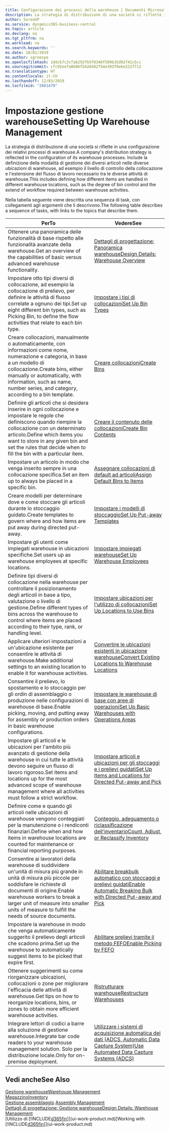 ```yaml
---
title: Configurazione dei processi della warehouse | Documenti Microsoft
description: La strategia di distribuzione di una società si riflette in una configurazione dei relativi processi di warehouse. Include la definizione della modalità di gestione dei diversi articoli nelle diverse ubicazioni di warehouse, ad esempio il livello di controllo della collocazione e l'estensione del flusso di lavoro necessario tra le diverse attività di warehouse.
author: SorenGP
ms.service: dynamics365-business-central
ms.topic: article
ms.devlang: na
ms.tgt_pltfrm: na
ms.workload: na
ms.search.keywords: ''
ms.date: 10/01/2019
ms.author: sgroespe
ms.openlocfilehash: 1ddcb7c2cfab292fb5f0346f509b35d92f41c5cc
ms.sourcegitcommit: cfc92eefa8b06fb426482f54e393f0e6e222f712
ms.translationtype: HT
ms.contentlocale: it-CH
ms.lasthandoff: 12/03/2019
ms.locfileid: "2881479"
---
```

# <a name="setting-up-warehouse-management"></a><span data-ttu-id="4e064-104">Impostazione gestione warehouse</span><span class="sxs-lookup"><span data-stu-id="4e064-104">Setting Up Warehouse Management</span></span>
<span data-ttu-id="4e064-105">La strategia di distribuzione di una società si riflette in una configurazione dei relativi processi di warehouse.</span><span class="sxs-lookup"><span data-stu-id="4e064-105">A company's distribution strategy is reflected in the configuration of its warehouse processes.</span></span> <span data-ttu-id="4e064-106">Include la definizione della modalità di gestione dei diversi articoli nelle diverse ubicazioni di warehouse, ad esempio il livello di controllo della collocazione e l'estensione del flusso di lavoro necessario tra le diverse attività di warehouse.</span><span class="sxs-lookup"><span data-stu-id="4e064-106">This includes defining how different items are handled in different warehouse locations, such as the degree of bin control and the extend of workflow required between warehouse activities.</span></span>  

 <span data-ttu-id="4e064-107">Nella tabella seguente viene descritta una sequenza di task, con collegamenti agli argomenti che li descrivono.</span><span class="sxs-lookup"><span data-stu-id="4e064-107">The following table describes a sequence of tasks, with links to the topics that describe them.</span></span>   

|<span data-ttu-id="4e064-108">**Per**</span><span class="sxs-lookup"><span data-stu-id="4e064-108">**To**</span></span>|<span data-ttu-id="4e064-109">**Vedere**</span><span class="sxs-lookup"><span data-stu-id="4e064-109">**See**</span></span>|  
|------------|-------------|  
|<span data-ttu-id="4e064-110">Ottenere una panoramica delle funzionalità di base rispetto alle funzionalità avanzate della warehouse.</span><span class="sxs-lookup"><span data-stu-id="4e064-110">Get an overview of the capabilities of basic versus advanced warehouse functionality.</span></span>|[<span data-ttu-id="4e064-111">Dettagli di progettazione: Panoramica warehouse</span><span class="sxs-lookup"><span data-stu-id="4e064-111">Design Details: Warehouse Overview</span></span>](design-details-warehouse-overview.md)|  
|<span data-ttu-id="4e064-112">Impostare otto tipi diversi di collocazione, ad esempio la collocazione di prelievo, per definire le attività di flusso correlate a ognuno dei tipi.</span><span class="sxs-lookup"><span data-stu-id="4e064-112">Set up eight different bin types, such as Picking Bin, to define the flow activities that relate to each bin type.</span></span>|[<span data-ttu-id="4e064-113">Impostare i tipi di collocazioni</span><span class="sxs-lookup"><span data-stu-id="4e064-113">Set Up Bin Types</span></span>](warehouse-how-to-set-up-bin-types.md)|  
|<span data-ttu-id="4e064-114">Creare collocazioni, manualmente o automaticamente, con informazioni come nome, numerazione e categoria, in base a un modello di collocazione.</span><span class="sxs-lookup"><span data-stu-id="4e064-114">Create bins, either manually or automatically, with information, such as name, number series, and category, according to a bin template.</span></span>|[<span data-ttu-id="4e064-115">Creare collocazioni</span><span class="sxs-lookup"><span data-stu-id="4e064-115">Create Bins</span></span>](warehouse-how-to-create-individual-bins.md)|  
|<span data-ttu-id="4e064-116">Definire gli articoli che si desidera inserire in ogni collocazione e impostare le regole che definiscono quando riempire la collocazione con un determinato articolo.</span><span class="sxs-lookup"><span data-stu-id="4e064-116">Define which items you want to store in any given bin and set the rules that decide when to fill the bin with a particular item.</span></span>|[<span data-ttu-id="4e064-117">Creare il contenuto delle collocazioni</span><span class="sxs-lookup"><span data-stu-id="4e064-117">Create Bin Contents</span></span>](warehouse-how-to-set-up-bin-contents.md)|  
|<span data-ttu-id="4e064-118">Impostare un articolo in modo che venga inserito sempre in una collocazione specifica.</span><span class="sxs-lookup"><span data-stu-id="4e064-118">Set an item up to always be placed in a specific bin.</span></span>|[<span data-ttu-id="4e064-119">Assegnare collocazioni di default ad articoli</span><span class="sxs-lookup"><span data-stu-id="4e064-119">Assign Default Bins to Items</span></span>](warehouse-how-to-assign-default-bins-to-items.md)|
|<span data-ttu-id="4e064-120">Creare modelli per determinare dove e come stoccare gli articoli durante lo stoccaggio guidato.</span><span class="sxs-lookup"><span data-stu-id="4e064-120">Create templates to govern where and how items are put away during directed put-away.</span></span>|[<span data-ttu-id="4e064-121">Impostare i modelli di stoccaggio</span><span class="sxs-lookup"><span data-stu-id="4e064-121">Set Up Put-away Templates</span></span>](warehouse-how-to-set-up-put-away-templates.md)|
|<span data-ttu-id="4e064-122">Impostare gli utenti come impiegati warehouse in ubicazioni specifiche.</span><span class="sxs-lookup"><span data-stu-id="4e064-122">Set users up as warehouse employees at specific locations.</span></span>|[<span data-ttu-id="4e064-123">Impostare impiegati warehouse</span><span class="sxs-lookup"><span data-stu-id="4e064-123">Set Up Warehouse Employees</span></span>](warehouse-how-to-set-up-warehouse-employees.md)|
|<span data-ttu-id="4e064-124">Definire tipi diversi di collocazione nella warehouse per controllare il posizionamento degli articoli in base a tipo, valutazione o livello di gestione.</span><span class="sxs-lookup"><span data-stu-id="4e064-124">Define different types of bins across the warehouse to control where items are placed according to their type, rank, or handling level.</span></span>|[<span data-ttu-id="4e064-125">Impostare ubicazioni per l'utilizzo di collocazioni</span><span class="sxs-lookup"><span data-stu-id="4e064-125">Set Up Locations to Use Bins</span></span>](warehouse-how-to-set-up-locations-to-use-bins.md)|
|<span data-ttu-id="4e064-126">Applicare ulteriori impostazioni a un'ubicazione esistente per consentire le attività di warehouse.</span><span class="sxs-lookup"><span data-stu-id="4e064-126">Make additional settings to an existing location to enable it for warehouse activities.</span></span>|[<span data-ttu-id="4e064-127">Convertire le ubicazioni esistenti in ubicazione warehouse</span><span class="sxs-lookup"><span data-stu-id="4e064-127">Convert Existing Locations to Warehouse Locations</span></span>](warehouse-how-to-convert-existing-locations-to-warehouse-locations.md)|
|<span data-ttu-id="4e064-128">Consentire il prelievo, lo spostamento e lo stoccaggio per gli ordin di assemblaggio o produzione nelle configurazioni di warehouse di base.</span><span class="sxs-lookup"><span data-stu-id="4e064-128">Enable picking, moving, and putting away for assembly or production orders in basic warehouse configurations.</span></span>|[<span data-ttu-id="4e064-129">Impostare le warehouse di base con aree di operazioni</span><span class="sxs-lookup"><span data-stu-id="4e064-129">Set Up Basic Warehouses with Operations Areas</span></span>](warehouse-how-to-set-up-basic-warehouses-with-operations-areas.md)|  
|<span data-ttu-id="4e064-130">Impostare gli articoli e le ubicazioni per l'ambito più avanzato di gestione della warehouse in cui tutte le attività devono seguire un flusso di lavoro rigoroso.</span><span class="sxs-lookup"><span data-stu-id="4e064-130">Set items and locations up for the most advanced scope of warehouse management where all activities must follow a strict workflow.</span></span>|[<span data-ttu-id="4e064-131">Impostare articoli e ubicazioni per gli stoccaggi e i prelievi guidati</span><span class="sxs-lookup"><span data-stu-id="4e064-131">Set Up Items and Locations for Directed Put-away and Pick</span></span>](warehouse-how-to-set-up-items-for-directed-put-away-and-pick.md)|  
|<span data-ttu-id="4e064-132">Definire come e quando gli articoli nelle ubicazioni di warehouse vengono conteggiati per la manutenzione o i rendiconti finanziari.</span><span class="sxs-lookup"><span data-stu-id="4e064-132">Define when and how items in warehouse locations are counted for maintenance or financial reporting purposes.</span></span>|[<span data-ttu-id="4e064-133">Conteggio, adeguamento o riclassificazione dell'inventario</span><span class="sxs-lookup"><span data-stu-id="4e064-133">Count, Adjust, or Reclassify Inventory</span></span>](inventory-how-count-adjust-reclassify.md)|
|<span data-ttu-id="4e064-134">Consentire ai lavoratori della warehouse di suddividere un'unità di misura più grande in unità di misura più piccole per soddisfare le richieste di documenti di origine.</span><span class="sxs-lookup"><span data-stu-id="4e064-134">Enable warehouse workers to break a larger unit of measure into smaller units of measure to fulfill the needs of source documents.</span></span>|[<span data-ttu-id="4e064-135">Abilitare breakbulk automatico con stoccaggi e prelievi guidati</span><span class="sxs-lookup"><span data-stu-id="4e064-135">Enable Automatic Breaking Bulk with Directed Put-away and Pick</span></span>](warehouse-enable-automatic-breaking-bulk-with-directed-put-away-and-pick.md)|  
|<span data-ttu-id="4e064-136">Impostare la warehouse in modo che venga automaticamente suggerito il prelievo degli articoli che scadono prima.</span><span class="sxs-lookup"><span data-stu-id="4e064-136">Set up the warehouse to automatically suggest items to be picked that expire first.</span></span>|[<span data-ttu-id="4e064-137">Abilitare prelievi tramite il metodo FEFO</span><span class="sxs-lookup"><span data-stu-id="4e064-137">Enable Picking by FEFO</span></span>](warehouse-picking-by-fefo.md)|
|<span data-ttu-id="4e064-138">Ottenere suggerimenti su come riorganizzare ubicazioni, collocazioni o zone per migliorare l'efficacia delle attività di warehouse.</span><span class="sxs-lookup"><span data-stu-id="4e064-138">Get tips on how to reorganize locations, bins, or zones to obtain more efficient warehouse activities.</span></span>|[<span data-ttu-id="4e064-139">Ristrutturare warehouse</span><span class="sxs-lookup"><span data-stu-id="4e064-139">Restructure Warehouses</span></span>](warehouse-how-to-restructure-warehouses.md)|
|<span data-ttu-id="4e064-140">Integrare lettori di codici a barre alla soluzione di gestione warehouse.</span><span class="sxs-lookup"><span data-stu-id="4e064-140">Integrate bar code readers to your warehouse management solution.</span></span> <span data-ttu-id="4e064-141">Solo per la distribuzione locale.</span><span class="sxs-lookup"><span data-stu-id="4e064-141">Only for on-premise deployment.</span></span>|[<span data-ttu-id="4e064-142">Utilizzare i sistemi di acquisizione automatica dei dati (ADCS, Automatic Data Capture System)</span><span class="sxs-lookup"><span data-stu-id="4e064-142">Use Automated Data Capture Systems (ADCS)</span></span>](warehouse-use-automated-data-capture-systems-adcs.md)|

## <a name="see-also"></a><span data-ttu-id="4e064-143">Vedi anche</span><span class="sxs-lookup"><span data-stu-id="4e064-143">See Also</span></span>  
[<span data-ttu-id="4e064-144">Gestione warehouse</span><span class="sxs-lookup"><span data-stu-id="4e064-144">Warehouse Management</span></span>](warehouse-manage-warehouse.md)  
[<span data-ttu-id="4e064-145">Magazzino</span><span class="sxs-lookup"><span data-stu-id="4e064-145">Inventory</span></span>](inventory-manage-inventory.md)  
<span data-ttu-id="4e064-146">[Gestione assemblaggio](assembly-assemble-items.md)  </span><span class="sxs-lookup"><span data-stu-id="4e064-146">[Assembly Management](assembly-assemble-items.md)  </span></span>  
[<span data-ttu-id="4e064-147">Dettagli di progettazione: Gestione warehouse</span><span class="sxs-lookup"><span data-stu-id="4e064-147">Design Details: Warehouse Management</span></span>](design-details-warehouse-management.md)  
<span data-ttu-id="4e064-148">[Utilizzo di [!INCLUDE[d365fin](includes/d365fin_md.md)]](ui-work-product.md)</span><span class="sxs-lookup"><span data-stu-id="4e064-148">[Working with [!INCLUDE[d365fin](includes/d365fin_md.md)]](ui-work-product.md)</span></span>
